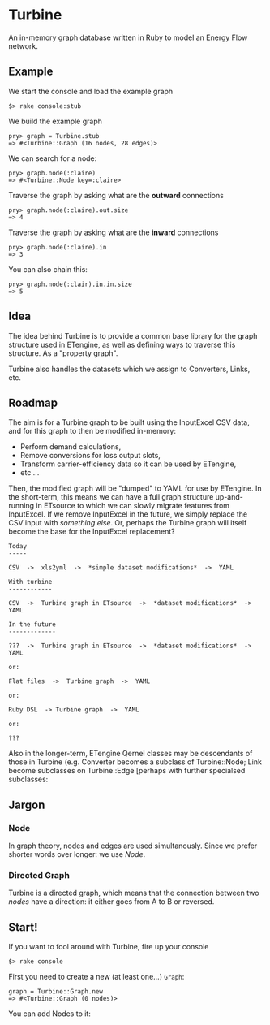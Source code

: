# Turbine

An in-memory graph database written in Ruby to model an Energy Flow network.

## Example

We start the console and load the example graph

    $> rake console:stub

We build the example graph

    pry> graph = Turbine.stub
    => #<Turbine::Graph (16 nodes, 28 edges)>

We can search for a node:

    pry> graph.node(:claire)
    => #<Turbine::Node key=:claire>

Traverse the graph by asking what are the **outward** connections

    pry> graph.node(:claire).out.size
    => 4

Traverse the graph by asking what are the **inward** connections

    pry> graph.node(:claire).in
    => 3

You can also chain this:

    pry> graph.node(:clair).in.in.size
    => 5

## Idea

The idea behind Turbine is to provide a common base library for the graph
structure used in ETengine, as well as defining ways to traverse this
structure. As a "property graph".

Turbine also handles the datasets which we assign to Converters, Links, etc.

## Roadmap

The aim is for a Turbine graph to be built using the InputExcel CSV data, and
for this graph to then be modified in-memory:

  * Perform demand calculations,
  * Remove conversions for loss output slots,
  * Transform carrier-efficiency data so it can be used by ETengine,
  * etc ...

Then, the modified graph will be "dumped" to YAML for use by ETengine. In the
short-term, this means we can have a full graph structure up-and-running in
ETsource to which we can slowly migrate features from InputExcel. If we
remove InputExcel in the future, we simply replace the CSV input with
_something else_. Or, perhaps the Turbine graph will itself become the base
for the InputExcel replacement?

    Today
    -----

    CSV  ->  xls2yml  ->  *simple dataset modifications*  ->  YAML

    With turbine
    ------------

    CSV  ->  Turbine graph in ETsource  ->  *dataset modifications*  ->  YAML

    In the future
    -------------

    ???  ->  Turbine graph in ETsource  ->  *dataset modifications*  ->  YAML

    or:

    Flat files  ->  Turbine graph  ->  YAML

    or:

    Ruby DSL  -> Turbine graph  ->  YAML

    or:

    ???

Also in the longer-term, ETengine Qernel classes may be descendants of those
in Turbine (e.g. Converter becomes a subclass of Turbine::Node; Link become
subclasses on Turbine::Edge [perhaps with further specialsed subclasses:

## Jargon

### Node

In graph theory, nodes and edges are used simultanously. Since we prefer
shorter words over longer: we use *Node*.

### Directed Graph

Turbine is a directed graph, which means that the connection between two
*nodes* have a direction: it either goes from A to B or reversed.

## Start!

If you want to fool around with Turbine, fire up your console

    $> rake console

First you need to create a new (at least one...) `Graph`:

    graph = Turbine::Graph.new
    => #<Turbine::Graph (0 nodes)>

You can add Nodes to it:
